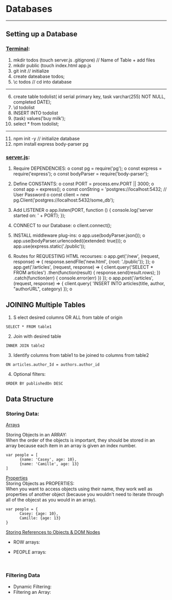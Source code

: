 # Databases


----------------------------------
## Setting up a Database

### <u>Terminal</u>:
1.	mkdir todos (touch server.js .gitignore)     // Name of Table + add files
2.	mkdir public (touch index.html app.js
3.	git init     // initialize
4.	create dateabase todos;
5.	\c  todos    // cd into database
--------------------------------
6.	create table todolist(
id serial primary key,
task varchar(255) NOT NULL,
completed DATE);
7.	\d todolist
8.	INSERT INTO todolist
9.	(task) values('buy milk');
10.	select * from todolist;
----------------------------------
11.	npm init -y   // initialize database
12.	npm install express body-parser pg

### <u>server.js</u>:
1.	Require DEPENDENCIES:
o	const pg = require('pg');
o	const express = require('express');
o	const bodyParser = require('body-parser');

2.	Define CONSTANTS:
o	const PORT = process.env.PORT || 3000;
o	const app = express();
o	const conString = 'postgres://localhost:5432;    // User Password
o	const client = new pg.Client('postgres://localhost:5432/some_db');

3.	Add LISTENER
o	app.listen(PORT, function () {
      console.log('server started on: ' + PORT);
     });

4.	CONNECT to our Database:
o	client.connect();

5.	INSTALL middleware plug-ins:
o	app.use(bodyParser.json());
o	app.use(bodyParser.urlencoded({extended: true}));
o	app.use(express.static('./public'));

6.	Routes for REQUESTING HTML recourses:
o	app.get('/new', (request, response) => {
      response.sendFIle('new.html', {root: './public'});
      });
o	app.get('/articles', (request, response) => {
      client.query('SELECT * FROM articles')
        .then(function(result) {
           response.send(result.rows);
      })
        .catch(function(err) {
           console.error(err)
      })
});
o	app.post('/articles', (request, response) => {
      client.query(
	'INSERT INTO
	articles(title, author, "authorURL", category)
      });
o	

## JOINING Multiple Tables

1) S
elect desired columns OR ALL from table of origin 
```
SELECT * FROM table1
```
2) Join with desired table
```
INNER JOIN table2
```
3) Identify columns from table1 to be joined to columns from table2
```
ON articles.author_Id = authors.author_id
```
4) Optional filters:
```
ORDER BY publishedOn DESC
```

## Data Structure

### Storing Data:  

<u>Arrays</u>

Storing Objects in an ARRAY:<br>
When the order of the objects is important, they should be stored in an array because each item in an array is given an index number.
```
var people = [
      {name: 'Casey', age: 10},
      {name: 'Camille', age: 13}
]
```
<u>Properties</u><br>
Storing Objects as PROPERTIES:<br>
When you want to access objects using their name, they work well as properties of another object (because you wouldn't need to iterate through all of the objecst as you would in an array).
```
var people = {
      Casey: {age: 10}, 
      Camille: {age: 13}
}
```
<u>Storing References to Objects & DOM Nodes</u><br>
- ROW arrays:

- PEOPLE arrays:

<br>

### Filtering Data
- Dynamic Filtering:
- Filtering an Array:
